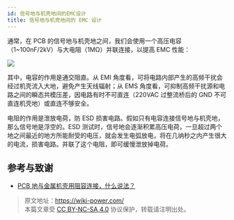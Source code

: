 ```yaml
---
id: 信号地与机壳地间的EMC设计
title: 信号地与机壳地间的 EMC 设计
---
```


通常，在 PCB 的信号地与机壳地之间，我们会使用一个高压电容（1~100nF/2kV）与大电阻（1MΩ）并联连接，以提高 EMC 性能：

![](https://wiki-media-1253965369.cos.ap-guangzhou.myqcloud.com/img/20220620162528.png)

其中，电容的作用是通交阻直。从 EMI 角度看，可将电路内部产生的高频干扰会经过机壳流入大地，避免产生天线辐射；从 EMS 角度看，可抑制高频干扰源和电路之间的瞬态共模压差，因电路有时不可直连（220VAC 过整流桥后的 GND 不可直连机壳地）或直连不够安全。

电阻的作用是泄放电荷，防 ESD 损害电路。假如只有电容连接信号地与机壳地，那么信号地是浮空的。ESD 测试时，信号地会逐渐积累高压电荷，一旦超过两个地之间最近的地方所能耐受的电压，就会发生电弧放电，将在几纳秒之内产生很大的电流，损害电路。并联了这个电阻，即可缓慢泄放掉电荷。

## 参考与致谢

- [PCB 地与金属机壳用阻容连接，什么说法？](https://mp.weixin.qq.com/s/vAdoDyBed4uIfISrP0Zeyw)

> 原文地址：<https://wiki-power.com/>  
> 本篇文章受 [CC BY-NC-SA 4.0](https://creativecommons.org/licenses/by/4.0/deed.zh) 协议保护，转载请注明出处。
